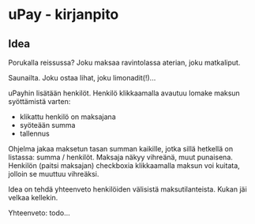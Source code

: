 # uPay - kirjanpito



## Idea
Porukalla reissussa? Joku maksaa ravintolassa aterian, joku matkaliput.

Saunailta. Joku ostaa lihat, joku limonadit(!)...

uPayhin lisätään henkilöt. Henkilö klikkaamalla avautuu lomake maksun syöttämistä varten: 
* klikattu henkilö on maksajana
* syöteään summa
* tallennus

Ohjelma jakaa maksetun tasan summan kaikille, jotka sillä hetkellä on listassa: summa / henkilöt. Maksaja näkyy vihreänä, muut punaisena. Henkilön (paitsi maksajan) checkboxia klikkaamalla maksun voi kuitata, jolloin se muuttuu vihreäksi.

Idea on tehdä yhteenveto henkilöiden välisistä maksutilanteista. Kukan jäi velkaa kellekin.

Yhteenveto: todo...

